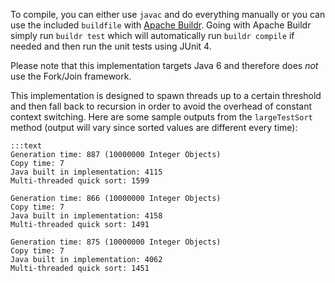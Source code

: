 To compile, you can either use `javac` and do everything manually or you can use the included `buildfile` with [Apache Buildr](http://buildr.apache.org/). Going with Apache Buildr simply run `buildr test` which will automatically run `buildr compile` if needed and then run the unit tests using JUnit 4.

Please note that this implementation targets Java 6 and therefore does *not* use the Fork/Join framework.

This implementation is designed to spawn threads up to a certain threshold and then fall back to recursion in order to avoid the overhead of constant context switching. Here are some sample outputs from the `largeTestSort` method (output will vary since sorted values are different every time):

    :::text
    Generation time: 887 (10000000 Integer Objects)
    Copy time: 7
    Java built in implementation: 4115
    Multi-threaded quick sort: 1599

    Generation time: 866 (10000000 Integer Objects)
    Copy time: 7
    Java built in implementation: 4158
    Multi-threaded quick sort: 1491

    Generation time: 875 (10000000 Integer Objects)
    Copy time: 7
    Java built in implementation: 4062
    Multi-threaded quick sort: 1451
